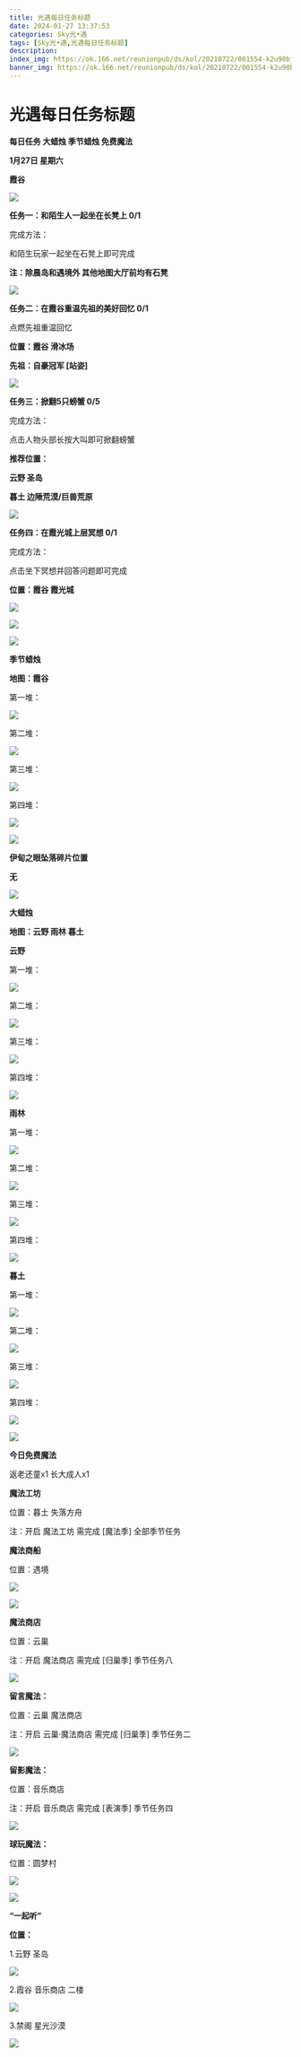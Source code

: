 ```yaml
---
title: 光遇每日任务标题
date: 2024-01-27 13:37:53
categories: Sky光•遇
tags: [Sky光•遇,光遇每日任务标题]
description: 
index_img: https://ok.166.net/reunionpub/ds/kol/20210722/001554-k2u90bj7ay.png?imageView&thumbnail=600x0&type=jpg
banner_img: https://ok.166.net/reunionpub/ds/kol/20210722/001554-k2u90bj7ay.png?imageView&thumbnail=600x0&type=jpg
---
```

# 光遇每日任务标题
**每日任务 大蜡烛 季节蜡烛 免费魔法**

 **1月27日 星期六**

 **霞谷**

![](https://img.166.net/reunionpub/ds/kol/20240127/073040-ealcog4zns.png)

 **任务一：和陌生人一起坐在长凳上 0/1**

完成方法：

和陌生玩家一起坐在石凳上即可完成

 **注：除晨岛和遇境外 其他地图大厅前均有石凳**

![](https://img.166.net/reunionpub/ds/kol/20240127/071728-yorbsj4kh9.jpeg)

 **任务二：在霞谷重温先祖的美好回忆 0/1**

点燃先祖重温回忆

 **位置：霞谷 滑冰场**

 **先祖：自豪冠军 [站姿]**

![](https://img.166.net/reunionpub/ds/kol/20240127/071933-gbh52p0ny7.png)

 **任务三：掀翻5只螃蟹 0/5**

完成方法：

点击人物头部长按大叫即可掀翻螃蟹

 **推荐位置：**

 **云野 圣岛**

 **暮土 边陲荒漠/巨兽荒原**

![](https://img.166.net/reunionpub/ds/kol/20240127/072000-bipdty5ukg.jpeg)

 **任务四：在霞光城上层冥想 0/1**

完成方法：

点击坐下冥想并回答问题即可完成

 **位置：霞谷 霞光城**

![](https://img.166.net/reunionpub/ds/kol/20240127/072041-vzhb0wnkts.jpeg)

![](https://img.166.net/reunionpub/ds/kol/20240127/072049-sytgj2nue8.jpeg)

![](https://img.166.net/reunionpub/ds/kol/20240127/072109-yfqsmuh41p.png)

 **季节蜡烛**

 **地图：霞谷**

第一堆：

![](https://img.166.net/reunionpub/ds/kol/20240127/072149-pdfn19kuqg.jpeg)

第二堆：

![](https://img.166.net/reunionpub/ds/kol/20240127/072157-0eno5kfy71.jpeg)

第三堆：

![](https://img.166.net/reunionpub/ds/kol/20240127/072205-z0giuwo6l1.jpeg)

第四堆：

![](https://img.166.net/reunionpub/ds/kol/20240127/072220-sh4qnods9c.png)

![](https://img.166.net/reunionpub/ds/kol/20240127/072230-kr6zdftygs.png)

 **伊甸之眼坠落碎片位置**

 **无**

![](https://img.166.net/reunionpub/ds/kol/20240127/072300-y4gsrkwvcm.png)

 **大蜡烛**

 **地图：云野 雨林 暮土**

 **云野**

第一堆：

![](https://img.166.net/reunionpub/ds/kol/20240112/235810-syqi0ga36o.jpg)

第二堆：

![](https://img.166.net/reunionpub/ds/kol/20240112/235818-iy7zw5b14c.jpg)

第三堆：

![](https://img.166.net/reunionpub/ds/kol/20240112/235824-yc41t2sv8h.jpg)

第四堆：

![](https://img.166.net/reunionpub/ds/kol/20240112/235830-hnr2z5fbm8.jpg)

 **雨林**

第一堆：

![](https://img.166.net/reunionpub/ds/kol/20240111/235525-za8ts5q6nv.jpg)

第二堆：

![](https://img.166.net/reunionpub/ds/kol/20240111/235531-oj26p8cra3.jpg)

第三堆：

![](https://img.166.net/reunionpub/ds/kol/20240111/235539-kcwrzub3nd.jpg)

第四堆：

![](https://img.166.net/reunionpub/ds/kol/20240111/235544-p19jqkmrof.jpg)

 **暮土**

第一堆：

![](https://img.166.net/reunionpub/ds/kol/20240112/235930-4w0pd97zr2.jpg)

第二堆：

![](https://img.166.net/reunionpub/ds/kol/20240112/235938-uqonds5ism.jpg)

第三堆：

![](https://img.166.net/reunionpub/ds/kol/20240112/235945-lb7sq0r1d5.jpg)

第四堆：

![](https://img.166.net/reunionpub/ds/kol/20240112/235951-jyipc7se6g.jpg)

 **![](https://img.166.net/reunionpub/ds/kol/20231014/004048-gyt2imp830.png)**

 **今日免费魔法**

返老还童x1 长大成人x1

 **魔法工坊**

位置：暮土 失落方舟

注：开启 魔法工坊 需完成 [魔法季] 全部季节任务

 **魔法商船**

位置：遇境

 **![](https://img.166.net/reunionpub/ds/kol/20231014/004605-qmuiowanf4.png)**

![](https://img.166.net/reunionpub/ds/kol/20240113/000036-nlva5r37sz.jpg)

 **魔法商店**

位置：云巢

注：开启 魔法商店 需完成 [归巢季] 季节任务八

![](https://img.166.net/reunionpub/ds/kol/20240113/000055-slz1bcoame.jpg)

 **留言魔法：**

位置：云巢 魔法商店

注：开启 云巢·魔法商店 需完成 [归巢季] 季节任务二

![](https://img.166.net/reunionpub/ds/kol/20240104/233540-rs5n8klws2.jpg)

 **留影魔法：**

位置：音乐商店

注：开启 音乐商店 需完成 [表演季] 季节任务四

![](https://img.166.net/reunionpub/ds/kol/20240113/000125-phac9ov7gf.jpeg)

 **球玩魔法：**

位置：圆梦村

 **![](https://img.166.net/reunionpub/ds/kol/20231014/005022-4hnlvzm7iu.png)**

 **![](https://img.166.net/reunionpub/ds/kol/20231220/070757-w9oeg612sl.png)**

 **“一起听”**

 **位置：**

1.云野 圣岛

**![](https://img.166.net/reunionpub/ds/kol/20231220/071109-so6aef3jyr.jpeg)**

2.霞谷 音乐商店 二楼

**![](https://img.166.net/reunionpub/ds/kol/20231220/071120-naym3f5u4g.jpeg)**

3.禁阁 星光沙漠

 **![](https://img.166.net/reunionpub/ds/kol/20231220/071136-p6b05krfu4.png)**

